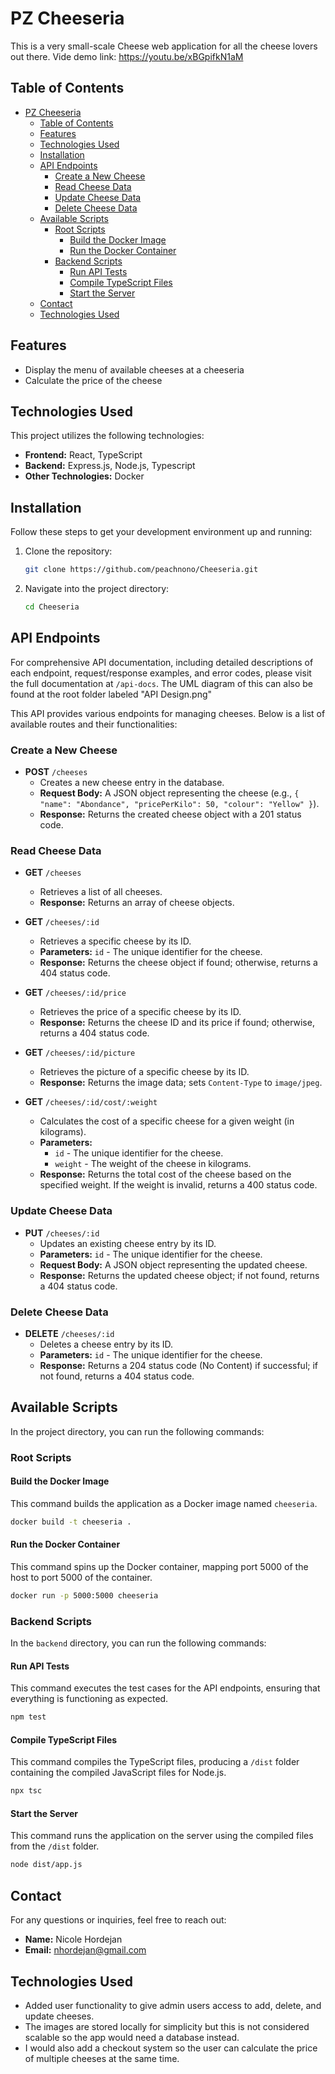 
# PZ Cheeseria

This is a very small-scale Cheese web application for all the cheese lovers out there.
Vide demo link: <https://youtu.be/xBGpifkN1aM>

## Table of Contents

- [PZ Cheeseria](#pz-cheeseria)
  - [Table of Contents](#table-of-contents)
  - [Features](#features)
  - [Technologies Used](#technologies-used)
  - [Installation](#installation)
  - [API Endpoints](#api-endpoints)
    - [Create a New Cheese](#create-a-new-cheese)
    - [Read Cheese Data](#read-cheese-data)
    - [Update Cheese Data](#update-cheese-data)
    - [Delete Cheese Data](#delete-cheese-data)
  - [Available Scripts](#available-scripts)
    - [Root Scripts](#root-scripts)
      - [Build the Docker Image](#build-the-docker-image)
      - [Run the Docker Container](#run-the-docker-container)
    - [Backend Scripts](#backend-scripts)
      - [Run API Tests](#run-api-tests)
      - [Compile TypeScript Files](#compile-typescript-files)
      - [Start the Server](#start-the-server)
  - [Contact](#contact)
  - [Technologies Used](#technologies-used-1)

## Features

- Display the menu of available cheeses at a cheeseria
- Calculate the price of the cheese

## Technologies Used

This project utilizes the following technologies:

- **Frontend:** React, TypeScript
- **Backend:** Express.js, Node.js, Typescript
- **Other Technologies:** Docker

## Installation

Follow these steps to get your development environment up and running:

1. Clone the repository:

   ```bash
   git clone https://github.com/peachnono/Cheeseria.git
   ```

2. Navigate into the project directory:

   ```bash
   cd Cheeseria
   ```

## API Endpoints

For comprehensive API documentation, including detailed descriptions of each endpoint, request/response examples, and error codes, please visit the full documentation at `/api-docs`. The UML diagram of this can also be found at the root folder labeled "API Design.png"

This API provides various endpoints for managing cheeses. Below is a list of available routes and their functionalities:

### Create a New Cheese

- **POST** `/cheeses`
  - Creates a new cheese entry in the database.
  - **Request Body:** A JSON object representing the cheese (e.g., `{ "name": "Abondance", "pricePerKilo": 50, "colour": "Yellow" }`).
  - **Response:** Returns the created cheese object with a 201 status code.

### Read Cheese Data

- **GET** `/cheeses`
  - Retrieves a list of all cheeses.
  - **Response:** Returns an array of cheese objects.

- **GET** `/cheeses/:id`
  - Retrieves a specific cheese by its ID.
  - **Parameters:** `id` - The unique identifier for the cheese.
  - **Response:** Returns the cheese object if found; otherwise, returns a 404 status code.

- **GET** `/cheeses/:id/price`
  - Retrieves the price of a specific cheese by its ID.
  - **Response:** Returns the cheese ID and its price if found; otherwise, returns a 404 status code.

- **GET** `/cheeses/:id/picture`
  - Retrieves the picture of a specific cheese by its ID.
  - **Response:** Returns the image data; sets `Content-Type` to `image/jpeg`.

- **GET** `/cheeses/:id/cost/:weight`
  - Calculates the cost of a specific cheese for a given weight (in kilograms).
  - **Parameters:**
    - `id` - The unique identifier for the cheese.
    - `weight` - The weight of the cheese in kilograms.
  - **Response:** Returns the total cost of the cheese based on the specified weight. If the weight is invalid, returns a 400 status code.

### Update Cheese Data

- **PUT** `/cheeses/:id`
  - Updates an existing cheese entry by its ID.
  - **Parameters:** `id` - The unique identifier for the cheese.
  - **Request Body:** A JSON object representing the updated cheese.
  - **Response:** Returns the updated cheese object; if not found, returns a 404 status code.

### Delete Cheese Data

- **DELETE** `/cheeses/:id`
  - Deletes a cheese entry by its ID.
  - **Parameters:** `id` - The unique identifier for the cheese.
  - **Response:** Returns a 204 status code (No Content) if successful; if not found, returns a 404 status code.

## Available Scripts

In the project directory, you can run the following commands:

### Root Scripts

#### Build the Docker Image

This command builds the application as a Docker image named `cheeseria`.

```bash
docker build -t cheeseria .
```

#### Run the Docker Container

This command spins up the Docker container, mapping port 5000 of the host to port 5000 of the container.

```bash
docker run -p 5000:5000 cheeseria
```

### Backend Scripts

In the `backend` directory, you can run the following commands:

#### Run API Tests

This command executes the test cases for the API endpoints, ensuring that everything is functioning as expected.

```bash
npm test
```

#### Compile TypeScript Files

This command compiles the TypeScript files, producing a `/dist` folder containing the compiled JavaScript files for Node.js.

```bash
npx tsc
```

#### Start the Server

This command runs the application on the server using the compiled files from the `/dist` folder.

```bash
node dist/app.js
```

## Contact

For any questions or inquiries, feel free to reach out:

- **Name:** Nicole Hordejan
- **Email:** <nhordejan@gmail.com>

## Technologies Used

- Added user functionality to give admin users access to add, delete, and update cheeses.
- The images are stored locally for simplicity but this is not considered scalable so the app would need a database instead.
- I would also add a checkout system so the user can calculate the price of multiple cheeses at the same time.
